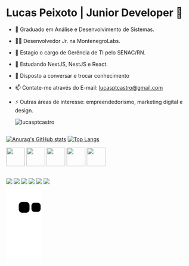 # Lucas Peixoto | Junior Developer 🌵

- 🔭 Graduado em Análise e Desenvolvimento de Sistemas.
- 👨‍💻 Desenvolvedor Jr. na MontenegroLabs.
- 💼 Estagio o cargo de Gerência de TI pelo SENAC/RN.
- 🌱 Estudando NextJS, NestJS e React.
- 💬 Disposto a conversar e trocar conhecimento
- 📫 Contate-me através do E-mail: lucasptcastro@gmail.com
- ⚡ Outras áreas de interesse: empreendedorismo, marketing digital e design.

     <img src="https://komarev.com/ghpvc/?username=lucasptcastro&color=green" alt="lucasptcastro" /> 

##


[![Anurag's GitHub stats](https://github-readme-stats.vercel.app/api?username=lucasptcastro&theme=Gradient&show_icons=true)](https://github.com/anuraghazra/github-readme-stats)
[![Top Langs](https://github-readme-stats.vercel.app/api/top-langs/?username=lucasptcastro&layout=compact)](https://github.com/anuraghazra/github-readme-stats)

<div>
  <img align="center" height="50" width="50" src='https://cdn.jsdelivr.net/gh/devicons/devicon/icons/python/python-original.svg'>
  <img align="center" height="50" width="50" src='https://cdn.jsdelivr.net/gh/devicons/devicon/icons/csharp/csharp-original.svg'>
  
  <img align="center" height="50" width="50" src='https://cdn.jsdelivr.net/gh/devicons/devicon/icons/mysql/mysql-original.svg'>
  
  <img align="center" height="50" width="50" src='https://cdn.jsdelivr.net/gh/devicons/devicon/icons/html5/html5-original.svg'>
  <img align="center" height="50" width="50" src='https://cdn.jsdelivr.net/gh/devicons/devicon/icons/css3/css3-original.svg'>
</div>

##

<div>
  <a href="mailto:lucasptcastro@gmail.com" target="_blank"><img align="center" src="https://img.shields.io/badge/Gmail-D14836?style=for-the-badge&logo=gmail&logoColor=white" target="_blank"></a>
  <a href="https://www.linkedin.com/in/lucas-peixoto-2625441a0/" target="_blank"><img align="center" src="https://img.shields.io/badge/LinkedIn-0077B5?style=for-the-badge&logo=linkedin&logoColor=white" target="_blank"></a>
  <a href="https://api.whatsapp.com/send?phone=5584991649669&text=Ol%C3%A1!%20Tudo%20bem%3F" target="_blank"><img align="center" src="https://img.shields.io/badge/Whatsapp-11111111?style=for-the-badge&logo=whatsapp&logoColor=white" target="_blank"></a>
  <a href="https://instagram.com/lucasptcastro" target="_blank"><img align="center" src="https://img.shields.io/badge/Instagram-E4405F?style=for-the-badge&logo=instagram&logoColor=white" target="_blank"></a>
  <a href="https://discord.com/channels/@me/870860890319233065" target="_blank"><img align="center" src="https://img.shields.io/badge/Discord-7289DA?style=for-the-badge&logo=discord&logoColor=white" target="_blank"></a> 
  <a href="https://steamcommunity.com/profiles/76561198140310572/" target="_blank"><img align="center" src="https://img.shields.io/badge/Steam-000000?style=for-the-badge&logo=steam&logoColor=white" target="_blank"></a>
</div>


![Snake animation](https://github.com/lucasptcastro/lucasptcastro/blob/output/github-contribution-grid-snake.svg)



